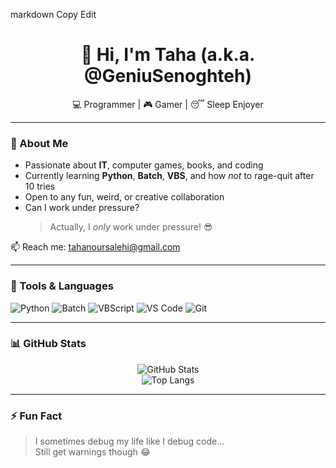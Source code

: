 
markdown
Copy
Edit
<h1 align="center">👋 Hi, I'm Taha (a.k.a. @GeniuSenoghteh)</h1>
<p align="center">💻 Programmer | 🎮 Gamer | 😴 Sleep Enjoyer</p>

---

### 👀 About Me

- Passionate about **IT**, computer games, books, and coding  
- Currently learning **Python**, **Batch**, **VBS**, and how *not* to rage-quit after 10 tries  
- Open to any fun, weird, or creative collaboration  
- Can I work under pressure?  
  > Actually, I *only* work under pressure! 😎  

📫 Reach me: tahanoursalehi@gmail.com  

---

### 🧰 Tools & Languages

![Python](https://img.shields.io/badge/-Python-333?style=flat&logo=python)
![Batch](https://img.shields.io/badge/-Batch-007ACC?style=flat&logo=windows)
![VBScript](https://img.shields.io/badge/-VBS-333?style=flat&logo=visualbasic)
![VS Code](https://img.shields.io/badge/-VS%20Code-007ACC?style=flat&logo=visual-studio-code)
![Git](https://img.shields.io/badge/-Git-F05032?style=flat&logo=git)

---

### 📊 GitHub Stats

<p align="center">
  <img src="https://github-readme-stats.vercel.app/api?username=GeniuSenoghteh&show_icons=true&theme=tokyonight" alt="GitHub Stats" />
  <br />
  <img src="https://github-readme-stats.vercel.app/api/top-langs/?username=GeniuSenoghteh&layout=compact&theme=tokyonight" alt="Top Langs" />
</p>

---

### ⚡ Fun Fact

> I sometimes debug my life like I debug code...  
> Still get warnings though 😂
